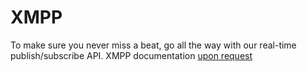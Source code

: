 XMPP
====

To make sure you never miss a beat, go all the way with our real-time publish/subscribe API. XMPP documentation [upon request](mailto:support@calendar42.com)
